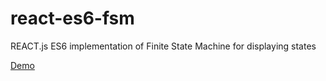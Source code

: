 # react-es6-fsm
REACT.js ES6 implementation of Finite State Machine for displaying states  

[Demo](https://royeeshemesh.github.io/react-es6-fsm/)
